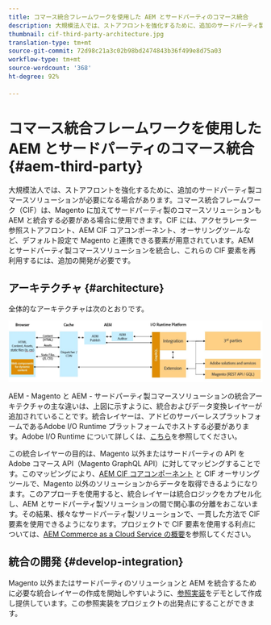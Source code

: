 ```yaml
---
title: コマース統合フレームワークを使用した AEM とサードパーティのコマース統合
description: 大規模法人では、ストアフロントを強化するために、追加のサードパーティ製コマースソリューションが必要になる場合があります。I/O Runtimeを使用してサードパーティのコマースソリューションをAdobe Experience Managerに接続する場合、Commerce Integration Framework(CIF)をこのような統合シナリオで使用できます。
thumbnail: cif-third-party-architecture.jpg
translation-type: tm+mt
source-git-commit: 72d98c21a3c02b98bd2474843b36f499e8d75a03
workflow-type: tm+mt
source-wordcount: '368'
ht-degree: 92%

---
```



# コマース統合フレームワークを使用した AEM とサードパーティのコマース統合 {#aem-third-party}

大規模法人では、ストアフロントを強化するために、追加のサードパーティ製コマースソリューションが必要になる場合があります。コマース統合フレームワーク（CIF）は、Magento に加えてサードパーティ製のコマースソリューションも AEM と統合する必要がある場合に使用できます。CIF には、アクセラレーター参照ストアフロント、AEM CIF コアコンポーネント、オーサリングツールなど、デフォルト設定で Magento と連携できる要素が用意されています。AEM とサードパーティ製コマースソリューションを統合し、これらの CIF 要素を再利用するには、追加の開発が必要です。

## アーキテクチャ {#architecture}

全体的なアーキテクチャは次のとおりです。

![AEM と Magento 以外またはサードパーティとの統合アーキテクチャの概要](/help/commerce-cloud/assets/AEM_nonMagento_Architecture.JPG)

AEM - Magento と AEM - サードパーティ製コマースソリューションの統合アーキテクチャの主な違いは、上図に示すように、統合およびデータ変換レイヤーが追加されていることです。統合レイヤーは、アドビのサーバーレスプラットフォームであるAdobe I/O Runtime プラットフォームでホストする必要があります。Adobe I/O Runtime について詳しくは、[こちら](https://www.adobe.io/apis/experienceplatform/runtime.html)を参照してください。

この統合レイヤーの目的は、Magento 以外またはサードパーティの API を Adobe コマース API（Magento GraphQL API）に対してマッピングすることです。このマッピングにより、[AEM CIF コアコンポーネント](https://github.com/adobe/aem-core-cif-components) と CIF オーサリングツールで、Magento 以外のソリューションからデータを取得できるようになります。このアプローチを使用すると、統合レイヤーは統合ロジックをカプセル化し、AEM とサードパーティ製ソリューションの間で関心事の分離をおこないます。その結果、様々なサードパーティ製ソリューションで、一貫した方法で CIF 要素を使用できるようになります。プロジェクトで CIF 要素を使用する利点については、[AEM Commerce as a Cloud Service の概要](/help/commerce-cloud/overview.md)を参照してください。

## 統合の開発 {#develop-integration}

Magento 以外またはサードパーティのソリューションと AEM を統合するために必要な統合レイヤーの作成を開始しやすいように、[参照実装](https://github.com/adobe/commerce-cif-graphql-integration-reference)をデモとして作成し提供しています。この参照実装をプロジェクトの出発点にすることができます。
